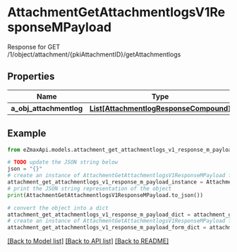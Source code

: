 # AttachmentGetAttachmentlogsV1ResponseMPayload

Response for GET /1/object/attachment/{pkiAttachmentID}/getAttachmentlogs

## Properties

Name | Type | Description | Notes
------------ | ------------- | ------------- | -------------
**a_obj_attachmentlog** | [**List[AttachmentlogResponseCompound]**](AttachmentlogResponseCompound.md) |  | 

## Example

```python
from eZmaxApi.models.attachment_get_attachmentlogs_v1_response_m_payload import AttachmentGetAttachmentlogsV1ResponseMPayload

# TODO update the JSON string below
json = "{}"
# create an instance of AttachmentGetAttachmentlogsV1ResponseMPayload from a JSON string
attachment_get_attachmentlogs_v1_response_m_payload_instance = AttachmentGetAttachmentlogsV1ResponseMPayload.from_json(json)
# print the JSON string representation of the object
print(AttachmentGetAttachmentlogsV1ResponseMPayload.to_json())

# convert the object into a dict
attachment_get_attachmentlogs_v1_response_m_payload_dict = attachment_get_attachmentlogs_v1_response_m_payload_instance.to_dict()
# create an instance of AttachmentGetAttachmentlogsV1ResponseMPayload from a dict
attachment_get_attachmentlogs_v1_response_m_payload_form_dict = attachment_get_attachmentlogs_v1_response_m_payload.from_dict(attachment_get_attachmentlogs_v1_response_m_payload_dict)
```
[[Back to Model list]](../README.md#documentation-for-models) [[Back to API list]](../README.md#documentation-for-api-endpoints) [[Back to README]](../README.md)


